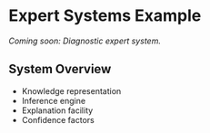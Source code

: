 # Expert Systems Example

*Coming soon: Diagnostic expert system.*

## System Overview
- Knowledge representation
- Inference engine
- Explanation facility
- Confidence factors

